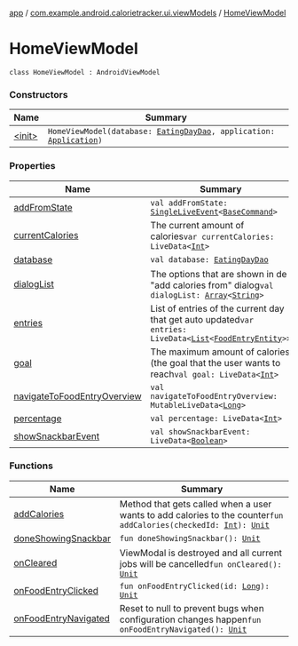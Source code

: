 [app](../../index.md) / [com.example.android.calorietracker.ui.viewModels](../index.md) / [HomeViewModel](./index.md)

# HomeViewModel

`class HomeViewModel : AndroidViewModel`

### Constructors

| Name | Summary |
|---|---|
| [&lt;init&gt;](-init-.md) | `HomeViewModel(database: `[`EatingDayDao`](../../com.example.android.calorietracker.data.room/-eating-day-dao/index.md)`, application: `[`Application`](https://developer.android.com/reference/android/app/Application.html)`)` |

### Properties

| Name | Summary |
|---|---|
| [addFromState](add-from-state.md) | `val addFromState: `[`SingleLiveEvent`](../../com.example.android.calorietracker.utils/-single-live-event/index.md)`<`[`BaseCommand`](../../com.example.android.calorietracker.utils/-base-command/index.md)`>` |
| [currentCalories](current-calories.md) | The current amount of calories`var currentCalories: LiveData<`[`Int`](https://kotlinlang.org/api/latest/jvm/stdlib/kotlin/-int/index.html)`>` |
| [database](database.md) | `val database: `[`EatingDayDao`](../../com.example.android.calorietracker.data.room/-eating-day-dao/index.md) |
| [dialogList](dialog-list.md) | The options that are shown in de "add calories from" dialog`val dialogList: `[`Array`](https://kotlinlang.org/api/latest/jvm/stdlib/kotlin/-array/index.html)`<`[`String`](https://kotlinlang.org/api/latest/jvm/stdlib/kotlin/-string/index.html)`>` |
| [entries](entries.md) | List of entries of the current day that get auto updated`var entries: LiveData<`[`List`](https://kotlinlang.org/api/latest/jvm/stdlib/kotlin.collections/-list/index.html)`<`[`FoodEntryEntity`](../../com.example.android.calorietracker.data.models/-food-entry/index.md)`>>` |
| [goal](goal.md) | The maximum amount of calories (the goal that the user wants to reach`val goal: LiveData<`[`Int`](https://kotlinlang.org/api/latest/jvm/stdlib/kotlin/-int/index.html)`>` |
| [navigateToFoodEntryOverview](navigate-to-food-entry-overview.md) | `val navigateToFoodEntryOverview: MutableLiveData<`[`Long`](https://kotlinlang.org/api/latest/jvm/stdlib/kotlin/-long/index.html)`>` |
| [percentage](percentage.md) | `val percentage: LiveData<`[`Int`](https://kotlinlang.org/api/latest/jvm/stdlib/kotlin/-int/index.html)`>` |
| [showSnackbarEvent](show-snackbar-event.md) | `val showSnackbarEvent: LiveData<`[`Boolean`](https://kotlinlang.org/api/latest/jvm/stdlib/kotlin/-boolean/index.html)`>` |

### Functions

| Name | Summary |
|---|---|
| [addCalories](add-calories.md) | Method that gets called when a user wants to add calories to the counter`fun addCalories(checkedId: `[`Int`](https://kotlinlang.org/api/latest/jvm/stdlib/kotlin/-int/index.html)`): `[`Unit`](https://kotlinlang.org/api/latest/jvm/stdlib/kotlin/-unit/index.html) |
| [doneShowingSnackbar](done-showing-snackbar.md) | `fun doneShowingSnackbar(): `[`Unit`](https://kotlinlang.org/api/latest/jvm/stdlib/kotlin/-unit/index.html) |
| [onCleared](on-cleared.md) | ViewModal is destroyed and all current jobs will be cancelled`fun onCleared(): `[`Unit`](https://kotlinlang.org/api/latest/jvm/stdlib/kotlin/-unit/index.html) |
| [onFoodEntryClicked](on-food-entry-clicked.md) | `fun onFoodEntryClicked(id: `[`Long`](https://kotlinlang.org/api/latest/jvm/stdlib/kotlin/-long/index.html)`): `[`Unit`](https://kotlinlang.org/api/latest/jvm/stdlib/kotlin/-unit/index.html) |
| [onFoodEntryNavigated](on-food-entry-navigated.md) | Reset to null to prevent bugs when configuration changes happen`fun onFoodEntryNavigated(): `[`Unit`](https://kotlinlang.org/api/latest/jvm/stdlib/kotlin/-unit/index.html) |
